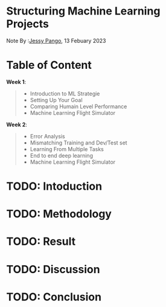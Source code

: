 # Structuring Machine Learning Projects
Note By :[Jessy Pango](https://www.linkedin.com/in/jessy-pango/), 13 Febuary 2023

# Table of Content
**Week 1**:
> * Introduction to ML Strategie 
> * Setting Up Your Goal
> * Comparing Humain Level Performance
> * Machine Learning Flight Simulator

**Week 2**:
> * Error Analysis
> * Mismatching Training and Dev/Test set
> * Learning From Multiple Tasks
> * End to end deep learning
> * Machine Learning Flight Simulator

# TODO: Intoduction

# TODO: Methodology

# TODO: Result

# TODO: Discussion

# TODO: Conclusion
